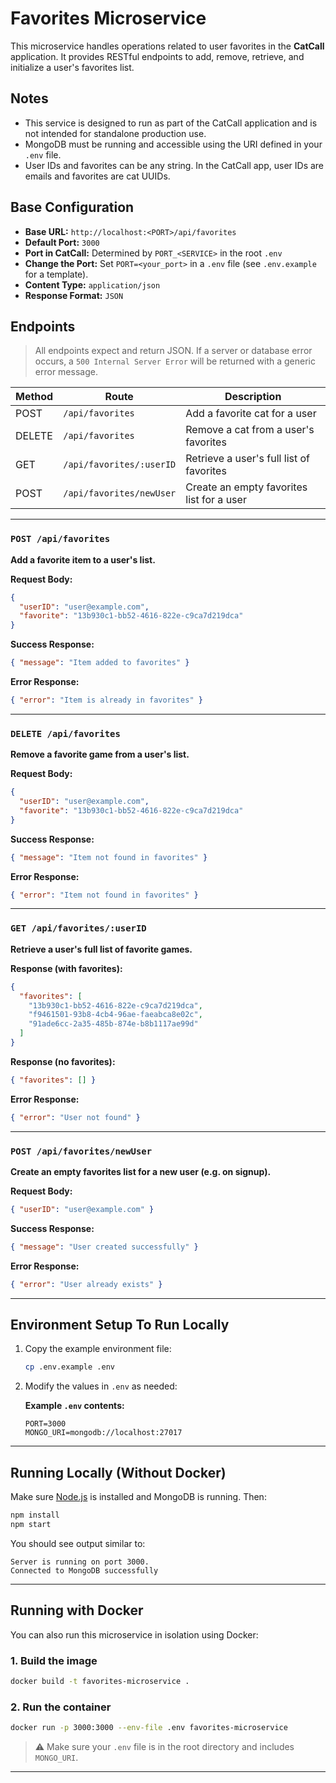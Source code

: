 # Favorites Microservice

This microservice handles operations related to user favorites in the
**CatCall** application. It provides RESTful endpoints to add, remove, retrieve,
and initialize a user's favorites list.

## Notes

- This service is designed to run as part of the CatCall application and is not
  intended for standalone production use.
- MongoDB must be running and accessible using the URI defined in your `.env`
  file.
- User IDs and favorites can be any string. In the CatCall app, user IDs are
  emails and favorites are cat UUIDs.

## Base Configuration

- **Base URL:** `http://localhost:<PORT>/api/favorites`
- **Default Port:** `3000`
- **Port in CatCall:** Determined by `PORT_<SERVICE>` in the root `.env`
- **Change the Port:** Set `PORT=<your_port>` in a `.env` file (see
  `.env.example` for a template).
- **Content Type:** `application/json`
- **Response Format:** `JSON`

## Endpoints

> All endpoints expect and return JSON. If a server or database error occurs, a
> `500 Internal Server Error` will be returned with a generic error message.

| Method | Route                    | Description                               |
| ------ | ------------------------ | ----------------------------------------- |
| POST   | `/api/favorites`         | Add a favorite cat for a user             |
| DELETE | `/api/favorites`         | Remove a cat from a user's favorites      |
| GET    | `/api/favorites/:userID` | Retrieve a user's full list of favorites  |
| POST   | `/api/favorites/newUser` | Create an empty favorites list for a user |

---

### `POST /api/favorites`

**Add a favorite item to a user's list.**

**Request Body:**

```json
{
  "userID": "user@example.com",
  "favorite": "13b930c1-bb52-4616-822e-c9ca7d219dca"
}
```

**Success Response:**

```json
{ "message": "Item added to favorites" }
```

**Error Response:**

```json
{ "error": "Item is already in favorites" }
```

---

### `DELETE /api/favorites`

**Remove a favorite game from a user's list.**

**Request Body:**

```json
{
  "userID": "user@example.com",
  "favorite": "13b930c1-bb52-4616-822e-c9ca7d219dca"
}
```

**Success Response:**

```json
{ "message": "Item not found in favorites" }
```

**Error Response:**

```json
{ "error": "Item not found in favorites" }
```

---

### `GET /api/favorites/:userID`

**Retrieve a user's full list of favorite games.**

**Response (with favorites):**

```json
{
  "favorites": [
    "13b930c1-bb52-4616-822e-c9ca7d219dca",
    "f9461501-93b8-4cb4-96ae-faeabca8e02c",
    "91ade6cc-2a35-485b-874e-b8b1117ae99d"
  ]
}
```

**Response (no favorites):**

```json
{ "favorites": [] }
```

**Error Response:**

```json
{ "error": "User not found" }
```

---

### `POST /api/favorites/newUser`

**Create an empty favorites list for a new user (e.g. on signup).**

**Request Body:**

```json
{ "userID": "user@example.com" }
```

**Success Response:**

```json
{ "message": "User created successfully" }
```

**Error Response:**

```json
{ "error": "User already exists" }
```

---

## Environment Setup To Run Locally

1. Copy the example environment file:

   ```bash
   cp .env.example .env
   ```

2. Modify the values in `.env` as needed:

   **Example `.env` contents:**

   ```env
   PORT=3000
   MONGO_URI=mongodb://localhost:27017
   ```

---

## Running Locally (Without Docker)

Make sure [Node.js](https://nodejs.org/) is installed and MongoDB is running.
Then:

```bash
npm install
npm start
```

You should see output similar to:

```
Server is running on port 3000.
Connected to MongoDB successfully
```

---

## Running with Docker

You can also run this microservice in isolation using Docker:

### 1. Build the image

```bash
docker build -t favorites-microservice .
```

### 2. Run the container

```bash
docker run -p 3000:3000 --env-file .env favorites-microservice
```

> ⚠️ Make sure your `.env` file is in the root directory and includes
> `MONGO_URI`.

---
